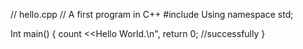 // hello.cpp
// A first program in C++
#include<iostream>
Using namespace std;

Int main()
{
count <<Hello World.\n",
return 0; //successfully
}
